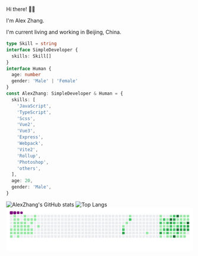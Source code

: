 Hi there! 👋🏻

I'm Alex Zhang.

I'm current living and working in Beijing, China.

```typescript
type Skill = string
interface SimpleDeveloper {
  skills: Skill[]
}
interface Human {
  age: number
  gender: 'Male' | 'Female'
}
const AlexZhang: SimpleDeveloper & Human = {
  skills: [
    'JavaScript',
    'TypeScript',
    'Scss',
    'Vue2',
    'Vue3',
    'Express',
    'Webpack',
    'Vite2',
    'Rollup',
    'Photoshop',
    'others',
  ],
  age: 20,
  gender: 'Male',
}
```

![AlexZhang's GitHub stats](https://github-readme-stats.vercel.app/api?username=alexzhang1030&show_icons=true&theme=radical)
![Top Langs](https://github-readme-stats.vercel.app/api/top-langs/?username=alexzhang1030&layout=compact)
![snake](https://raw.githubusercontent.com/alexzhang1030/alexzhang1030/main/assets/github-contribution-grid-snake.gif)
